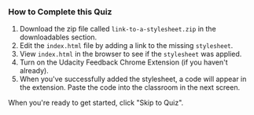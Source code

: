 ### How to Complete this Quiz

1. Download the zip file called `link-to-a-stylesheet.zip` in the downloadables section.
2. Edit the `index.html` file by adding a link to the missing `stylesheet`.
3. View `index.html` in the browser to see if the `stylesheet` was applied.
4. Turn on the Udacity Feedback Chrome Extension (if you haven't already).
5. When you've successfully added the stylesheet, a code will appear in the extension. Paste the code into the classroom in the next screen.

When you're ready to get started, click "Skip to Quiz".